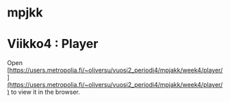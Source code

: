 ﻿# mpjkk

# Viikko4 : Player

Open [https://users.metropolia.fi/~oliversu/vuosi2_periodi4/mpjakk/week4/player/](https://users.metropolia.fi/~oliversu/vuosi2_periodi4/mpjakk/week4/player/) to view it in the browser.
